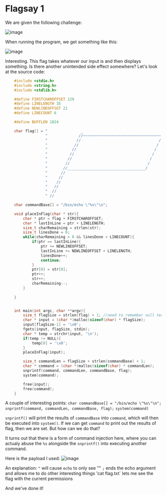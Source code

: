 # Flagsay 1

We are given the following challenge:

![image](https://user-images.githubusercontent.com/24576987/33192473-deb0f710-d090-11e7-8b3d-2ae5b915403b.png)

When running the program, we get something like this:

![image](https://user-images.githubusercontent.com/24576987/33192927-e702642e-d092-11e7-9fd6-bfff37312aad.png)

Interesting. This flag takes whatever our input is and then displays something. Is there another unintended side effect somewhere? Let's look at the source code:

```C
    #include <stdio.h>
    #include <string.h>
    #include <stdlib.h>

    #define FIRSTCHAROFFSET 129
    #define LINELENGTH 35
    #define NEWLINEOFFSET 21
    #define LINECOUNT 6

    #define BUFFLEN 1024

    char flag[] = "               _                                        \n"
                  "              //~~~~~~~~~~~~~~~~~~~~~~~~~~~~~~~~~~~     \n"
                  "             //                                   /     \n"
                  "            //                                   /      \n"
                  "           //                                   /       \n"
                  "          //                                   /        \n"
                  "         //                                   /         \n"
                  "        //                                   /          \n"
                  "       //___________________________________/           \n"
                  "      //                                                \n"
                  "     //                                                 \n"
                  "    //                                                  \n"
                  "   //                                                   \n"
                  "  //                                                    \n"
                  " //                                                     \n";

    char commandBase[] = "/bin/echo \"%s\"\n";

    void placeInFlag(char * str){
        char * ptr = flag + FIRSTCHAROFFSET;
        char * lastInLine = ptr + LINELENGTH;
        size_t charRemaining = strlen(str);
        size_t linesDone = 0;
        while(charRemaining > 0 && linesDone < LINECOUNT){
            if(ptr == lastInLine){
                ptr += NEWLINEOFFSET;
                lastInLine += NEWLINEOFFSET + LINELENGTH;
                linesDone++;
                continue;
            }
            ptr[0] = str[0];
            ptr++;
            str++;
            charRemaining--;
        }
        
    }


    int main(int argc, char **argv){
        size_t flagSize = strlen(flag) + 1; //need to remember null terminator
        char * input = (char *)malloc(sizeof(char) * flagSize);
        input[flagSize-1] = '\x0';
        fgets(input, flagSize, stdin);
        char * temp = strchr(input, '\n');
        if(temp != NULL){
            temp[0] = '\x0';
        }
        placeInFlag(input);

        size_t commandLen = flagSize + strlen(commandBase) + 1;
        char * command = (char *)malloc(sizeof(char) * commandLen);
        snprintf(command, commandLen, commandBase, flag); 
        system(command);

        free(input);
        free(command);
    }
```

A couple of interesting points:
`char commandBase[] = "/bin/echo \"%s\"\n";`
`snprintf(command, commandLen, commandBase, flag);`
`system(command)`

`snprintf()` will print the results of `commandBase` into `command`, which will then be executed into `system()`. If we can get `command` to print out the results of flag, then we are set. But how can we do that?

It turns out that there is a form of command injection here, where you can actualy abuse the `%s` alongside the `snprintf()` into executing another command.

Here is the payload I used:
![image](https://user-images.githubusercontent.com/24576987/33193028-ac008620-d093-11e7-8e13-07930468ec00.png)

An explanation:
`"` will cause `echo` to only see ""
`;` ends the echo argument and allows me to do other interesting things
'cat flag.txt` lets me see the flag with the current permissions

And we've done it!

